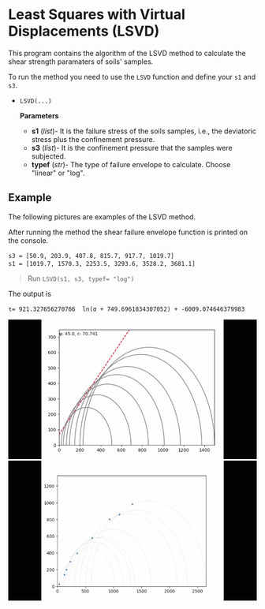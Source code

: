 # Least Squares with Virtual Displacements (LSVD)

This program contains the algorithm of the LSVD method to calculate the shear strength paramaters of soils' samples.

To run the method you need to use the `LSVD` function and define your `s1` and `s3`.
* `LSVD(...)`
  
  **Parameters**

  * **s1** (_list_)- It is the failure stress of the soils samples, i.e., the deviatoric stress plus the confinement pressure.
  * **s3** (_list_)- It is the confinement pressure that the samples were subjected.
  * **typef** (_str_)- The type of failure envelope to calculate. Choose "linear" or "log".

## Example

The following pictures are examples of the LSVD method.

After running the method the shear failure envelope function is printed on the console.

  ```
  s3 = [50.9, 203.9, 407.8, 815.7, 917.7, 1019.7]     
  s1 = [1019.7, 1570.3, 2253.5, 3293.6, 3528.2, 3681.1]   
  ```
> Run `LSVD(s1, s3, typef= "log")`

The output is

```
τ= 921.327656270766  ln(σ + 749.6961834307052) + -6009.074646379983
```

![1](linear_lsvd.gif)
![2](log_lsvd.gif)